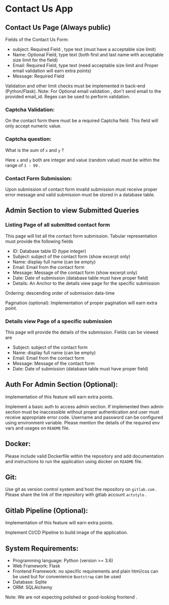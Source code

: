Contact Us App
============== 

## Contact Us Page (Always public)

Fields of the Contact Us Form: 

- subject: Required Field , type text (must have a acceptable size limit)
- Name: Optional Field, type text (both first and last name with acceptable size limit for the field)
- Email: Required Field, type text (need acceptable size limit and Proper email validation will earn extra points) 
- Message: Required Field

Validation and other limit checks must be implemented in back-end (Python/Flask).
Note: For Optional email validation , don't send email to the provided email_id. Regex can be used to perform validation.

### Captcha Validation: 

On the contact form there must be a required Captcha field. 
This field will only accept numeric value.   

### Captcha question: 

What is the sum of `x` and `y` ?  

Here `x` and `y` both are integer and value (random value) must be within the range of `1 - 99` . 



### Contact Form Submission: 

Upon submission of contact form invalid submission must receive proper 
error message and valid submission must be stored in a database table. 


## Admin Section to view Submitted Queries 

### Listing Page of all submitted contact form

This page will list all the contact form submission. Tabular representation  
must provide the following fields 

- ID: Database table ID (type integer)
- Subject: subject of the contact form (show excerpt only)
- Name: display full name (can be empty)
- Email: Email from the contact form
- Message: Message of the contact form (show excerpt only)
- Date: Date of submission (database table must have proper field)
- Details: An Anchor to the details view page for the specific submission 

Ordering: descending order of submission data-time

Pagination (optional): Implementation of proper pagination will earn extra point. 


### Details view Page of a specific submission 

This page will provide the details of the submission. Fields can be viewed are


- Subject: subject of the contact form 
- Name: display full name (can be empty)
- Email: Email from the contact form
- Message: Message of the contact form 
- Date: Date of submission (database table must have proper field)



## Auth For Admin Section (Optional):

Implementation of this feature will earn extra points. 

Implement a basic auth to access admin section. If implemented then admin section must be inaccessible without proper 
authentication and user must receive appropriate error code. Username and password can be configured using environment 
variable. Please mention the details of the required env vars and usages on `README` file. 


## Docker: 

Please include valid Dockerfile within the repository and add documentation and instructions to run the application 
using docker on `README` file. 


## Git: 

Use git as version control system and host the repository on `gitlab.com` . 
Please share the link of the repository with gitlab account `actstylo` .  


## Gitlab Pipeline (Optional):

Implementation of this feature will earn extra points. 

Implement CI/CD Pipeline to build image of the application.  


## System Requirements:

- Programming language: Python (version >= 3.6)
- Web Framework: Flask 
- Frontend Framework: no specific requirements and plain html/css can be used but for convenience `Bootstrap` can be used 
- Database: Sqlite  
- ORM: SQLAlchemy 


Note: We are not expecting polished or good-looking frontend .
